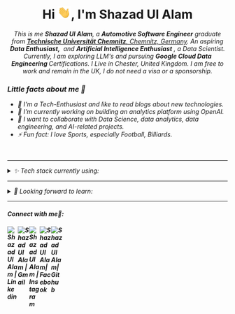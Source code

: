 <h1 align="center">Hi <img src="https://raw.githubusercontent.com/ABSphreak/ABSphreak/master/gifs/Hi.gif" width="30px">, I'm Shazad Ul Alam</h1>

<p align="center">
  <em>
    This is me <b>Shazad Ul Alam</b>, a <b>Automotive Software Engineer</b> graduate from <a href="https://www.tu-chemnitz.de/index.html.en/"> <b>Technische Universität Chemnitz</b>, Chemnitz, Germany</a>. An aspiring <b>Data Enthusiast,</b>&nbsp; and <b> Artificial Intelligence Enthusiast</b> , a Data Scientist. Currently, I am exploring LLM's and pursuing <b> Google Cloud Data Engineering </b> Certifications. I Live in Chester, United Kingdom. I am free to work and remain in the UK, I do not need a visa or a sponsorship.
  <br>

</p>

<h3>Little facts about me 🧑</h3>

- 🧞 I'm a Tech-Enthusiast and like to read blogs about new technologies.
- 🔭 I’m currently working on building an analytics platform using OpenAI.
- 👯 I want to collaborate with Data Science, data analytics, data engineering, and AI-related projects.
- ⚡ Fun fact: I love Sports, especially Football, Billiards.
<br>

---

<details>
  <summary>✨ Tech stack currently using:</summary>
  <br>

  <img src="https://www.vectorlogo.zone/logos/python/python-icon.svg" alt="Python" height="30">
  <img src="https://static.djangoproject.com/img/logos/django-logo-positive.png" alt="Django" height="30">
  <img src="https://www.vectorlogo.zone/logos/databricks/databricks-icon.svg" alt="Databricks" height="30">
  <img src="https://www.vectorlogo.zone/logos/w3_html5/w3_html5-icon.svg" alt="HTML5" height="30">
  <img src="https://www.vectorlogo.zone/logos/git-scm/git-scm-icon.svg" alt="Git" height="30">
  <img src="https://colab.research.google.com/img/colab_favicon_256px.png" alt="Google Colab" height="30">

</details>



---

<details>
  <summary>🌱 Looking forward to learn:</summary>
  <br>

  <a href="https://huggingface.co/" target="_blank"><img src="https://raw.githubusercontent.com/huggingface/optimum/main/docs/source/logo/huggingface_logo.png" alt="Hugging Face" height="30"></a>
  <a href="https://cloud.google.com/" target="_blank"><img src="https://www.vectorlogo.zone/logos/google_cloud/google_cloud-icon.svg" alt="Google Cloud" height="30"></a>
  <a href="https://analytics.google.com/" target="_blank"><img src="https://www.vectorlogo.zone/logos/google_analytics/google_analytics-icon.svg" alt="Google Analytics" height="30"></a>
  <a href="https://azure.microsoft.com/en-us/" target="_blank"><img src="https://www.vectorlogo.zone/logos/microsoft_azure/microsoft_azure-icon.svg" alt="Microsoft Azure" height="30"></a>
  <a href="https://pytorch.org/" target="_blank"><img src="https://www.vectorlogo.zone/logos/pytorch/pytorch-icon.svg" alt="PyTorch" height="30"></a>
  <br>

</details>



---

<h4> Connect with me🤝: <h4>
  </hr>
  <a href="https://www.linkedin.com/in/shazad-ul-alam/">
   <img align="left" alt=" Shazad Ul Alam | Linkedin" width="24px" src="https://www.vectorlogo.zone/logos/linkedin/linkedin-icon.svg" />
  </a>
  <a href="mailto:bd.forhad.alam@gmail.com">
    <img align="left" alt="Shazad Ul Alam | Gmail" width="26px" src="https://www.vectorlogo.zone/logos/gmail/gmail-icon.svg" />
  </a>
  <a href="https://www.instagram.com/shazad_forhad/">
    <img align="left" alt="Shazad Ul Alam | Instagram" width="24px" src="https://www.vectorlogo.zone/logos/instagram/instagram-icon.svg" />
  </a>
   <a href="https://www.facebook.com/shazad.forhad">
    <img align="left" alt="Shazad Ul Alam| Facebook" width="26px" src="https://www.vectorlogo.zone/logos/facebook/facebook-tile.svg" />
  </a>
   <a href="https://github.com/shazadulalam">
    <img align="left" alt="Shazad Ul Alam| Github" width="26px" src="https://www.vectorlogo.zone/logos/github/github-tile.svg" />
  </a>
  <br>
